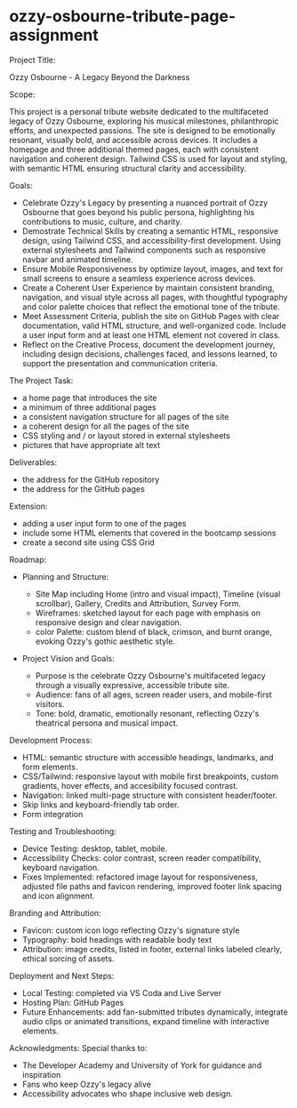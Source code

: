 # ozzy-osbourne-tribute-page-assignment
Project Title:

Ozzy Osbourne - A Legacy Beyond the Darkness

Scope:

This project is a personal tribute website dedicated to the multifaceted legacy of Ozzy Osbourne, exploring his musical milestones, philanthropic efforts, and unexpected passions. The site is designed to be emotionally resonant, visually bold, and accessible across devices. It includes a homepage and three additional themed pages, each with consistent navigation and coherent design. Tailwind CSS is used for layout and styling, with semantic HTML ensuring structural clarity and accessibility.

Goals:
* Celebrate Ozzy's Legacy by presenting a nuanced portrait of Ozzy Osbourne that goes beyond his public persona, highlighting his contributions to music, culture, and charity.
* Demostrate Technical Skills by creating a semantic HTML, responsive design, using Tailwind CSS, and accessibility-first development. Using external stylesheets and Tailwind components such as responsive navbar and animated timeline.
* Ensure Mobile Responsiveness by optimize layout, images, and text for small screens to ensure a seamless experience across devices.
* Create a Coherent User Experience by maintain consistent branding, navigation, and visual style across all pages, with thoughtful typography and color palette choices that reflect the emotional tone of the tribute.
* Meet Assessment Criteria, publish the site on GitHub Pages with clear documentation, valid HTML structure, and well-organized code. Include a user input form and at least one HTML element not covered in class.
* Reflect on the Creative Process, document the development journey, including design decisions, challenges faced, and lessons learned, to support the presentation and communication criteria. 

The Project Task:
* a home page that introduces the site
* a minimum of three additional pages
* a consistent navigation structure for all pages of the site
* a coherent design for all the pages of the site
* CSS styling and / or layout stored in external stylesheets
* pictures that have appropriate alt text

Deliverables:
* the address for the GitHub repository
* the address for the GitHub pages

Extension:
* adding a user input form to one of the pages
* include some HTML elements that covered in the bootcamp sessions
* create a second site using CSS Grid

Roadmap:

* Planning and Structure:
  - Site Map including Home (intro and visual impact), Timeline (visual scrollbar), Gallery, Credits and Attribution, Survey Form.
  - Wireframes: sketched layout for each page with emphasis on responsive design and clear navigation. 
  - color Palette: custom blend of black, crimson, and burnt orange, evoking Ozzy's gothic aesthetic style. 

* Project Vision and Goals:
  - Purpose is the celebrate Ozzy Osbourne's multifaceted legacy through a visually expressive, accessible tribute site.
  - Audience: fans of all ages, screen reader users, and mobile-first visitors.
  - Tone: bold, dramatic, emotionally resonant, reflecting Ozzy's theatrical persona and musical impact. 

Development Process:
* HTML: semantic structure with accessible headings, landmarks, and form elements.
* CSS/Tailwind: responsive layout with mobile first breakpoints, custom gradients, hover effects, and accesibility focused contrast.
* Navigation: linked multi-page structure with consistent header/footer.
* Skip links and keyboard-friendly tab order.
* Form integration

Testing and Troubleshooting:
* Device Testing: desktop, tablet, mobile.
* Accessibility Checks: color contrast, screen reader compatibility, keyboard navigation.
* Fixes Implemented: refactored image layout for responsiveness, adjusted file paths and favicon rendering, improved footer link spacing and icon alignment.

Branding and Attribution:
* Favicon: custom icon logo reflecting Ozzy's signature style
* Typography: bold headings with readable body text
* Attribution: image credits, listed in footer, external links labeled clearly, ethical sorcing of assets.

Deployment and Next Steps:
* Local Testing: completed via VS Coda and Live Server
* Hosting Plan: GitHub Pages
* Future Enhancements: add fan-submitted tributes dynamically, integrate audio clips or animated transitions, expand timeline with interactive elements.

Acknowledgments: 
Special thanks to:
* The Developer Academy and University of York for guidance and inspiration
* Fans who keep Ozzy's legacy alive
* Accessibility advocates who shape inclusive web design. 
